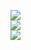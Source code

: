 ![](https://github-readme-stats.vercel.app/api?username=teraprath&theme=onedark&hide_border=true&include_all_commits=true&count_private=true)<br/>
![](https://github-readme-streak-stats.herokuapp.com/?user=teraprath&theme=onedark&hide_border=true)<br/>
![](https://github-readme-stats.vercel.app/api/top-langs/?username=teraprath&theme=onedark&hide_border=true&include_all_commits=true&count_private=true&layout=compact)
